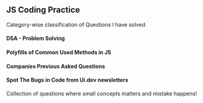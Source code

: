 <h2>JS Coding Practice</h2>
<p>Category-wise classification of Questions I have solved</p>
<h4>DSA - Problem Solving</h4>
<h4>Polyfills of Common Used Methods in JS</h4>
<h4>Companies Previous Asked Questions</h4>
<h4>Spot The Bugs in Code from Ui.dev newsletters</h4>
<p>Collection of questions where small concepts matters and mistake happens!</p>

